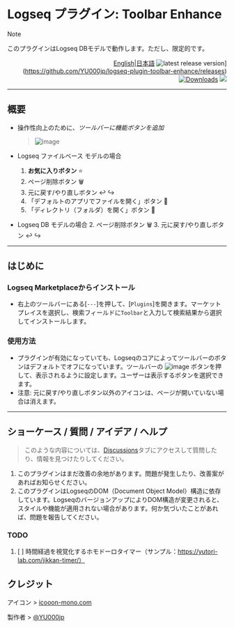 # Logseq プラグイン: Toolbar Enhance

> [!NOTE]
> このプラグインはLogseq DBモデルで動作します。ただし、限定的です。

<div align="right">

[English](https://github.com/YU000jp/logseq-plugin-toolbar-enhance)|[日本語](https://github.com/YU000jp/logseq-plugin-toolbar-enhance/blob/main/readme.md) ![latest release version](https://img.shields.io/github/v/release/YU000jp/logseq-plugin-toolbar-enhance)](https://github.com/YU000jp/logseq-plugin-toolbar-enhance/releases)
[![Downloads](https://img.shields.io/github/downloads/YU000jp/logseq-plugin-toolbar-enhance/total.svg)](https://github.com/YU000jp/logseq-plugin-toolbar-enhance/releases)
<a href="https://www.buymeacoffee.com/yu000japan"><img src="https://img.buymeacoffee.com/button-api/?text=Buy me a pizza&emoji=🍕&slug=yu000japan&button_colour=FFDD00&font_colour=000000&font_family=Poppins&outline_colour=000000&coffee_colour=ffffff" /></a>
</div>

---

## 概要

- 操作性向上のために、*ツールバーに機能ボタンを追加*
  > ![image](https://github.com/user-attachments/assets/534b4af4-1960-491a-9bc5-9ac120c95c30)

- Logseq ファイルベース モデルの場合
  1. **お気に入りボタン** ⭐
  2. ページ削除ボタン 🗑️
  3. 元に戻す/やり直しボタン ↩️ ↪️
  4. 「デフォルトのアプリでファイルを開く」ボタン 📱
  5. 「ディレクトリ（フォルダ）を開く」ボタン 📁

- Logseq DB モデルの場合
  2. ページ削除ボタン 🗑️
  3. 元に戻す/やり直しボタン ↩️ ↪️

---

## はじめに

### Logseq Marketplaceからインストール

- 右上のツールバーにある[`---`]を押して、[`Plugins`]を開きます。マーケットプレイスを選択し、検索フィールドに`Toolbar`と入力して検索結果から選択してインストールします。

### 使用方法

- プラグインが有効になっていても、Logseqのコアによってツールバーのボタンはデフォルトでオフになっています。ツールバーの ![image](https://github.com/user-attachments/assets/103b9a3f-8c25-4e42-903d-c05c71c349db) ボタンを押して、表示されるように設定します。ユーザーは表示するボタンを選択できます。
- 注意: 元に戻す/やり直しボタン以外のアイコンは、ページが開いていない場合は消えます。

---

## ショーケース / 質問 / アイデア / ヘルプ

> このような内容については、[Discussions](https://github.com/YU000jp/logseq-plugin-toolbar-enhance/discussions)タブにアクセスして質問したり、情報を見つけたりしてください。
1. このプラグインはまだ改善の余地があります。問題が発生したり、改善案があればお知らせください。
1. このプラグインはLogseqのDOM（Document Object Model）構造に依存しています。LogseqのバージョンアップによりDOM構造が変更されると、スタイルや機能が適用されない場合があります。何か気づいたことがあれば、問題を報告してください。

### TODO

1. [ ] 時間経過を視覚化するホモドーロタイマー（サンプル：https://yutori-lab.com/jikkan-timer/）

## クレジット

アイコン > [icooon-mono.com](https://icooon-mono.com/14968-%e3%83%91%e3%82%ba%e3%83%ab%e3%83%94%e3%83%bc%e3%82%b9%e3%82%a2%e3%82%a4%e3%82%b3%e3%83%b37/)

製作者 > [@YU000jp](https://github.com/YU000jp)
